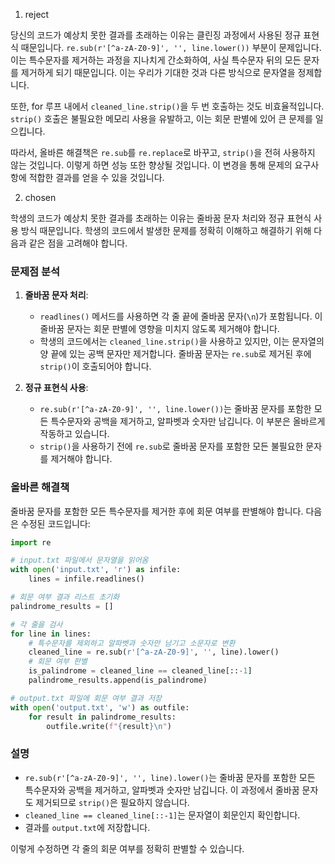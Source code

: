 1. reject

당신의 코드가 예상치 못한 결과를 초래하는 이유는 클린징 과정에서 사용된 정규 표현식 때문입니다. `re.sub(r'[^a-zA-Z0-9]', '', line.lower())` 부분이 문제입니다. 이는 특수문자를 제거하는 과정을 지나치게 간소화하여, 사실 특수문자 뒤의 모든 문자를 제거하게 되기 때문입니다. 이는 우리가 기대한 것과 다른 방식으로 문자열을 정제합니다.

또한, for 루프 내에서 `cleaned_line.strip()`을 두 번 호출하는 것도 비효율적입니다. `strip()` 호출은 불필요한 메모리 사용을 유발하고, 이는 회문 판별에 있어 큰 문제를 일으킵니다.

따라서, 올바른 해결책은 `re.sub`를 `re.replace`로 바꾸고, `strip()`을 전혀 사용하지 않는 것입니다. 이렇게 하면 성능 또한 향상될 것입니다. 이 변경을 통해 문제의 요구사항에 적합한 결과를 얻을 수 있을 것입니다.

2. chosen

학생의 코드가 예상치 못한 결과를 초래하는 이유는 줄바꿈 문자 처리와 정규 표현식 사용 방식 때문입니다. 학생의 코드에서 발생한 문제를 정확히 이해하고 해결하기 위해 다음과 같은 점을 고려해야 합니다.

### 문제점 분석

1. **줄바꿈 문자 처리**:
   - `readlines()` 메서드를 사용하면 각 줄 끝에 줄바꿈 문자(`\n`)가 포함됩니다. 이 줄바꿈 문자는 회문 판별에 영향을 미치지 않도록 제거해야 합니다.
   - 학생의 코드에서는 `cleaned_line.strip()`을 사용하고 있지만, 이는 문자열의 양 끝에 있는 공백 문자만 제거합니다. 줄바꿈 문자는 `re.sub`로 제거된 후에 `strip()`이 호출되어야 합니다.

2. **정규 표현식 사용**:
   - `re.sub(r'[^a-zA-Z0-9]', '', line.lower())`는 줄바꿈 문자를 포함한 모든 특수문자와 공백을 제거하고, 알파벳과 숫자만 남깁니다. 이 부분은 올바르게 작동하고 있습니다.
   - `strip()`을 사용하기 전에 `re.sub`로 줄바꿈 문자를 포함한 모든 불필요한 문자를 제거해야 합니다.

### 올바른 해결책

줄바꿈 문자를 포함한 모든 특수문자를 제거한 후에 회문 여부를 판별해야 합니다. 다음은 수정된 코드입니다:

```python
import re

# input.txt 파일에서 문자열을 읽어옴
with open('input.txt', 'r') as infile:
    lines = infile.readlines()

# 회문 여부 결과 리스트 초기화
palindrome_results = []

# 각 줄을 검사
for line in lines:
    # 특수문자를 제외하고 알파벳과 숫자만 남기고 소문자로 변환
    cleaned_line = re.sub(r'[^a-zA-Z0-9]', '', line).lower()
    # 회문 여부 판별
    is_palindrome = cleaned_line == cleaned_line[::-1]
    palindrome_results.append(is_palindrome)

# output.txt 파일에 회문 여부 결과 저장
with open('output.txt', 'w') as outfile:
    for result in palindrome_results:
        outfile.write(f"{result}\n")
```

### 설명

- `re.sub(r'[^a-zA-Z0-9]', '', line).lower()`는 줄바꿈 문자를 포함한 모든 특수문자와 공백을 제거하고, 알파벳과 숫자만 남깁니다. 이 과정에서 줄바꿈 문자도 제거되므로 `strip()`은 필요하지 않습니다.
- `cleaned_line == cleaned_line[::-1]`는 문자열이 회문인지 확인합니다.
- 결과를 `output.txt`에 저장합니다.

이렇게 수정하면 각 줄의 회문 여부를 정확히 판별할 수 있습니다.
